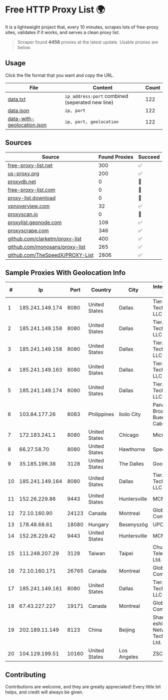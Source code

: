 
# Free HTTP Proxy List 🌍

It is a lightweight project that, every 10 minutes, scrapes lots of free-proxy sites, validates if it works, and serves a clean proxy list.


> Scraper found **4458** proxies at the latest update. Usable proxies are below.

## Usage

Click the file format that you want and copy the URL.


|File|Content|Count|
|----|-------|-----|
|[data.txt](https://raw.githubusercontent.com/themiralay/Proxy-List-World/master/data.txt)|`ip_address:port` combined (seperated new line)|122|
|[data.json](https://raw.githubusercontent.com/themiralay/Proxy-List-World/master/data.json)|`ip, port`|122|
|[data-with-geolocation.json](https://raw.githubusercontent.com/themiralay/Proxy-List-World/master/data-with-geolocation.json)|`ip, port, geolocation`|122|

## Sources

|Source|Found Proxies|Succeed|
|------|-------------|-------|
|[free-proxy-list.net](https://free-proxy-list.net)|300|✅|
|[us-proxy.org](https://www.us-proxy.org)|200|✅|
|[proxydb.net](http://proxydb.net)|0|🚫|
|[free-proxy-list.com](https://free-proxy-list.com/?page=&port=&type%5B%5D=http&type%5B%5D=https&up_time=0&search=Search)|0|🚫|
|[proxy-list.download](https://www.proxy-list.download/HTTP)|0|🚫|
|[vpnoverview.com](https://vpnoverview.com/privacy/anonymous-browsing/free-proxy-servers)|32|✅|
|[proxyscan.io](https://www.proxyscan.io)|0|🚫|
|[proxylist.geonode.com](https://proxylist.geonode.com/api/proxy-list?limit=300&page=1&sort_by=lastChecked&sort_type=desc&protocols=http,https)|109|✅|
|[proxyscrape.com](https://api.proxyscrape.com/v2/?request=displayproxies&protocol=http&timeout=10000&country=all&ssl=all&anonymity=all)|346|✅|
|[github.com/clarketm/proxy-list](https://raw.githubusercontent.com/clarketm/proxy-list/master/proxy-list-raw.txt)|400|✅|
|[github.com/monosans/proxy-list](https://raw.githubusercontent.com/monosans/proxy-list/main/proxies/http.txt)|265|✅|
|[github.com/TheSpeedX/PROXY-List](https://raw.githubusercontent.com/TheSpeedX/PROXY-List/master/http.txt)|2806|✅|


## Sample Proxies With Geolocation Info

|#|Ip|Port|Country|City|Internet Service Provider|
|-|--|----|-------|----|-------------------------|
|1|185.241.149.174|8080|United States|Dallas|Tier.Net Technologies LLC|
|2|185.241.149.158|8080|United States|Dallas|Tier.Net Technologies LLC|
|3|185.241.149.158|8080|United States|Dallas|Tier.Net Technologies LLC|
|4|185.241.149.163|8080|United States|Dallas|Tier.Net Technologies LLC|
|5|185.241.149.174|8080|United States|Dallas|Tier.Net Technologies LLC|
|6|103.84.177.26|8083|Philippines|Iloilo City|Panay Broadband / Buenavista Cable TV., Inc.|
|7|172.183.241.1|8080|United States|Chicago|Microsoft|
|8|66.27.58.70|8080|United States|Hawthorne|Spectrum|
|9|35.185.196.38|3128|United States|The Dalles|Google LLC|
|10|185.241.149.164|8080|United States|Dallas|Tier.Net Technologies LLC|
|11|152.26.229.86|9443|United States|Huntersville|MCNC|
|12|72.10.160.90|24123|Canada|Montreal|GloboTech Communications|
|13|178.48.68.61|18080|Hungary|Besenyszög|UPC|
|14|152.26.229.42|9443|United States|Huntersville|MCNC|
|15|111.248.207.29|3128|Taiwan|Taipei|Chunghwa Telecom Co., Ltd.|
|16|72.10.160.171|26765|Canada|Montreal|GloboTech Communications|
|17|185.241.149.161|8080|United States|Dallas|Tier.Net Technologies LLC|
|18|67.43.227.227|19171|Canada|Montreal|GloboTech Communications|
|19|202.189.11.149|8123|China|Beijing|Shandong eshinton Network Technology Co., Ltd.|
|20|104.129.199.51|10160|United States|Los Angeles|ZSCALER, INC.|



## Contributing

Contributions are welcome, and they are greatly appreciated! Every
little bit helps, and credit will always be given.

